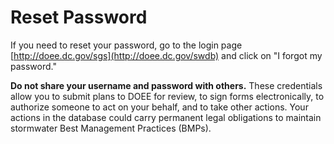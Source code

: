 # Reset Password
If you need to reset your password, go to the login page
[http://doee.dc.gov/sgs](http://doee.dc.gov/swdb) and
  click on "I forgot my password."

**Do not share your username and password with others.** These
credentials allow you to submit plans to DOEE for review, to sign forms
electronically, to authorize someone to act on your behalf, and to take
other actions. Your actions in the database could carry permanent legal
obligations to maintain stormwater Best Management Practices (BMPs).
